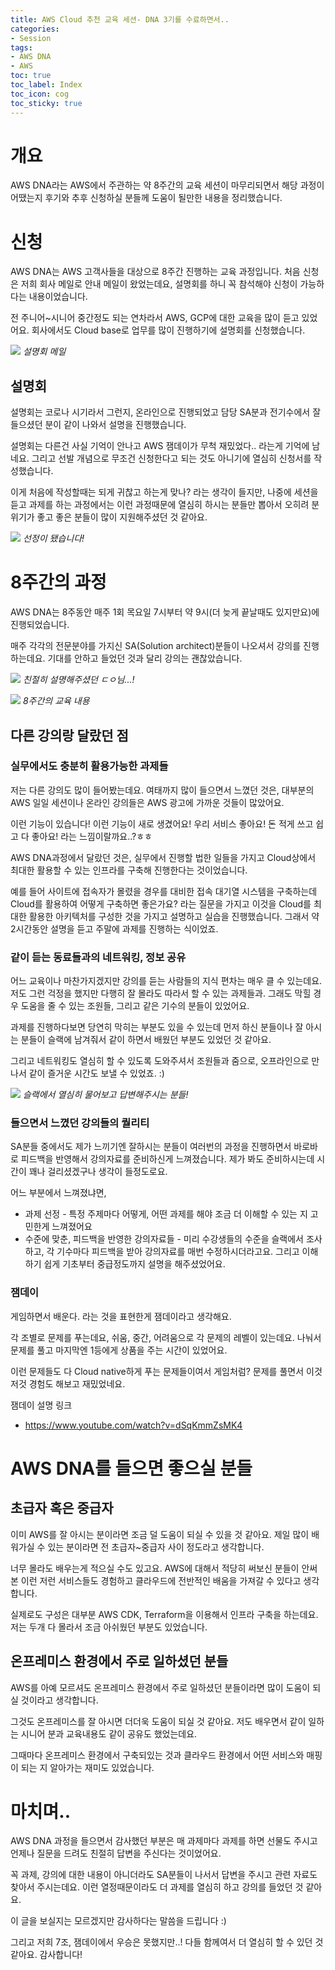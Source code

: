 ```yaml
---
title: AWS Cloud 추천 교육 세션- DNA 3기를 수료하면서..
categories:
- Session
tags:
- AWS DNA
- AWS
toc: true
toc_label: Index
toc_icon: cog
toc_sticky: true
---
```


#  개요
AWS DNA라는 AWS에서 주관하는 약 8주간의 교육 세션이 마무리되면서 해당 과정이 어땠는지 후기와 추후 신청하실 분들께 도움이 될만한 내용을 정리했습니다.


# 신청 
AWS DNA는 AWS 고객사들을 대상으로 8주간 진행하는 교육 과정입니다. 처음 신청은 저희 회사 메일로 안내 메일이 왔었는데요, 설명회를 하니 꼭 참석해야 신청이 가능하다는 내용이었습니다. 

전 주니어~시니어 중간정도 되는 연차라서 AWS, GCP에 대한 교육을 많이 듣고 있었어요. 회사에서도 Cloud base로 업무를 많이 진행하기에 설명회를 신청했습니다. 

![](/assets/images/aws-dna-3.png)
*설명회 메일*


## 설명회
설명회는 코로나 시기라서 그런지, 온라인으로 진행되었고 담당 SA분과 전기수에서 잘 들으셨던 분이 같이 나와서 설명을 진행했습니다. 

설명회는 다른건 사실 기억이 안나고 AWS 잼데이가 무척 재밌었다.. 라는게 기억에 남네요. 그리고 선발 개념으로 무조건 신청한다고 되는 것도 아니기에 열심히 신청서를 작성했습니다. 

이게 처음에 작성할때는 되게 귀찮고 하는게 맞나? 라는 생각이 들지만, 나중에 세션을 듣고 과제를 하는 과정에서는 이런 과정때문에 열심히 하시는 분들만 뽑아서 오히려 분위기가 좋고 좋은 분들이 많이 지원해주셨던 것 같아요. 

![](/assets/images/aws-dna-2.png)
*선정이 됐습니다!*


# 8주간의 과정
AWS DNA는 8주동안 매주 1회 목요일 7시부터 약 9시(더 늦게 끝날때도 있지만요)에 진행되었습니다. 

매주 각각의 전문분야를 가지신 SA(Solution architect)분들이 나오셔서 강의를 진행하는데요. 기대를 안하고 들었던 것과 달리 강의는 괜찮았습니다. 


![](/assets/images/aws-dna-4.png)
*친절히 설명해주셨던 ㄷㅇ님...!*

![](/assets/images/aws-dna-6.png)
*8주간의 교육 내용*


## 다른 강의랑 달랐던 점
### 실무에서도 충분히 활용가능한 과제들
저는 다른 강의도 많이 들어봤는데요. 여태까지 많이 들으면서 느꼈던 것은, 대부분의 AWS 일일 세션이나 온라인 강의들은 AWS 광고에 가까운 것들이 많았어요. 

이런 기능이 있습니다! 이런 기능이 새로 생겼어요! 우리 서비스 좋아요! 돈 적게 쓰고 쉽고 다 좋아요! 라는 느낌이랄까요..?ㅎㅎ 

AWS DNA과정에서 달랐던 것은, 실무에서 진행할 법한 일들을 가지고 Cloud상에서 최대한 활용할 수 있는 인프라를 구축해 진행한다는 것이었습니다.

예를 들어 사이트에 접속자가 몰렸을 경우를 대비한 접속 대기열 시스템을 구축하는데 Cloud를 활용하여 어떻게 구축하면 좋은가요? 라는 질문을 가지고 이것을 Cloud를 최대한 활용한 아키텍처를 구성한 것을 가지고 설명하고 실습을 진행했습니다. 
그래서 약 2시간동안 설명을 듣고 주말에 과제를 진행하는 식이었죠. 

### 같이 듣는 동료들과의 네트워킹, 정보 공유
어느 교육이나 마찬가지겠지만 강의를 듣는 사람들의 지식 편차는 매우 클 수 있는데요. 저도 그런 걱정을 했지만 다행히 잘 몰라도 따라서 할 수 있는 과제들과. 그래도 막힐 경우 도움을 줄 수 있는 조원들, 그리고 같은 기수의 분들이 있었어요. 

과제를 진행하다보면 당연히 막히는 부분도 있을 수 있는데 먼저 하신 분들이나 잘 아시는 분들이 슬랙에 남겨줘서 같이 하면서 배웠던 부분도 있었던 것 같아요. 

그리고 네트워킹도 열심히 할 수 있도록 도와주셔서 조원들과 줌으로, 오프라인으로 만나서 같이 즐거운 시간도 보낼 수 있었죠. :)

![](/assets/images/aws-dna-5.png)
*슬랙에서 열심히 물어보고 답변해주시는 분들!*

### 들으면서 느꼈던 강의들의 퀄리티
SA분들 중에서도 제가 느끼기엔 잘하시는 분들이 여러번의 과정을 진행하면서 바로바로 피드백을 반영해서 강의자료를 준비하신게 느껴졌습니다. 제가 봐도 준비하시는데 시간이 꽤나 걸리셨겠구나 생각이 들정도로요. 

어느 부분에서 느껴졌냐면, 
* 과제 선정 - 특정 주제마다 어떻게, 어떤 과제를 해야 조금 더 이해할 수 있는 지 고민한게 느껴졌어요
* 수준에 맞춘, 피드백을 반영한 강의자료들 - 미리 수강생들의 수준을 슬랙에서 조사하고, 각 기수마다 피드백을 받아 강의자료를 매번 수정하시더라고요. 그리고 이해하기 쉽게 기초부터 중급정도까지 설명을 해주셨었어요.

### 잼데이
게임하면서 배운다. 라는 것을 표현한게 잼데이라고 생각해요. 

각 조별로 문제를 푸는데요, 쉬움, 중간, 어려움으로 각 문제의 레벨이 있는데요. 나눠서 문제를 풀고 마지막엔 1등에게 상품을 주는 시간이 있었어요. 

이런 문제들도 다 Cloud native하게 푸는 문제들이여서 게임처럼? 문제를 풀면서 이것 저것 경험도 해보고 재밌었네요.

잼데이 설명 링크 
* https://www.youtube.com/watch?v=dSqKmmZsMK4


# AWS DNA를 들으면 좋으실 분들
## 초급자 혹은 중급자 
이미 AWS를 잘 아시는 분이라면 조금 덜 도움이 되실 수 있을 것 같아요. 제일 많이 배워가실 수 있는 분이라면 전 초급자~중급자 사이 정도라고 생각합니다. 

너무 몰라도 배우는게 적으실 수도 있고요. AWS에 대해서 적당히 써보신 분들이 안써본 이런 저런 서비스들도 경험하고 클라우드에 전반적인 배움을 가져갈 수 있다고 생각합니다. 

실제로도 구성은 대부분 AWS CDK, Terraform을 이용해서 인프라 구축을 하는데요. 저는 두개 다 몰라서 조금 아쉬웠던 부분도 있었습니다. 


## 온프레미스 환경에서 주로 일하셨던 분들
AWS를 아예 모르셔도 온프레미스 환경에서 주로 일하셨던 분들이라면 많이 도움이 되실 것이라고 생각합니다. 

그것도 온프레미스를 잘 아시면 더더욱 도움이 되실 것 같아요. 저도 배우면서 같이 일하는 시니어 분과 교육내용도 같이 공유도 했었는데요. 

그때마다 온프레미스 환경에서 구축되있는 것과 클라우드 환경에서 어떤 서비스와 매핑이 되는 지 알아가는 재미도 있었습니다. 


# 마치며..
AWS DNA 과정을 들으면서 감사했던 부분은 매 과제마다 과제를 하면 선물도 주시고 언제나 질문을 드려도 친절히 답변을 주신다는 것이었어요. 

꼭 과제, 강의에 대한 내용이 아니더라도 SA분들이 나서서 답변을 주시고 관련 자료도 찾아서 주시는데요. 이런 열정때문이라도 더 과제를 열심히 하고 강의를 들었던 것 같아요. 

이 글을 보실지는 모르겠지만 감사하다는 말씀을 드립니다 :)

그리고 저희 7조, 잼데이에서 우승은 못했지만..! 다들 함께여서 더 열심히 할 수 있던 것 같아요. 
감사합니다!
